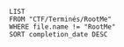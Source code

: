 
```dataview
LIST
FROM "CTF/Terminés/RootMe"
WHERE file.name != "RootMe"
SORT completion_date DESC
```